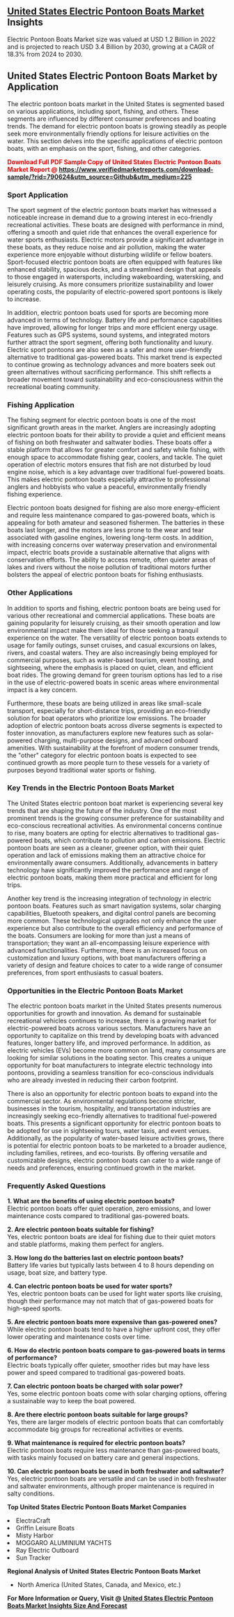 <h2><a href="https://www.verifiedmarketreports.com/download-sample/?rid=790624&amp;utm_source=Github&amp;utm_medium=225" target="_blank">United States Electric Pontoon Boats Market</a> Insights</h2><p>Electric Pontoon Boats Market size was valued at USD 1.2 Billion in 2022 and is projected to reach USD 3.4 Billion by 2030, growing at a CAGR of 18.3% from 2024 to 2030.</p><p><h2>United States Electric Pontoon Boats Market by Application</h2> <p>The electric pontoon boats market in the United States is segmented based on various applications, including sport, fishing, and others. These segments are influenced by different consumer preferences and boating trends. The demand for electric pontoon boats is growing steadily as people seek more environmentally friendly options for leisure activities on the water. This section delves into the specific applications of electric pontoon boats, with an emphasis on the sport, fishing, and other categories. <b><p><span class=""><span style="color: #ff0000;"><strong>Download Full PDF Sample Copy of United States Electric Pontoon Boats Market Report</strong> @ </span><a href="https://www.verifiedmarketreports.com/download-sample/?rid=790624&amp;utm_source=Github&amp;utm_medium=225" target="_blank">https://www.verifiedmarketreports.com/download-sample/?rid=790624&amp;utm_source=Github&amp;utm_medium=225</a></span></p></b></p> <h3>Sport Application</h3> <p>The sport segment of the electric pontoon boats market has witnessed a noticeable increase in demand due to a growing interest in eco-friendly recreational activities. These boats are designed with performance in mind, offering a smooth and quiet ride that enhances the overall experience for water sports enthusiasts. Electric motors provide a significant advantage in these boats, as they reduce noise and air pollution, making the water experience more enjoyable without disturbing wildlife or fellow boaters. Sport-focused electric pontoon boats are often equipped with features like enhanced stability, spacious decks, and a streamlined design that appeals to those engaged in watersports, including wakeboarding, waterskiing, and leisurely cruising. As more consumers prioritize sustainability and lower operating costs, the popularity of electric-powered sport pontoons is likely to increase. <p>In addition, electric pontoon boats used for sports are becoming more advanced in terms of technology. Battery life and performance capabilities have improved, allowing for longer trips and more efficient energy usage. Features such as GPS systems, sound systems, and integrated motors further attract the sport segment, offering both functionality and luxury. Electric sport pontoons are also seen as a safer and more user-friendly alternative to traditional gas-powered boats. This market trend is expected to continue growing as technology advances and more boaters seek out green alternatives without sacrificing performance. This shift reflects a broader movement toward sustainability and eco-consciousness within the recreational boating community.</p> <h3>Fishing Application</h3> <p>The fishing segment for electric pontoon boats is one of the most significant growth areas in the market. Anglers are increasingly adopting electric pontoon boats for their ability to provide a quiet and efficient means of fishing on both freshwater and saltwater bodies. These boats offer a stable platform that allows for greater comfort and safety while fishing, with enough space to accommodate fishing gear, coolers, and tackle. The quiet operation of electric motors ensures that fish are not disturbed by loud engine noise, which is a key advantage over traditional fuel-powered boats. This makes electric pontoon boats especially attractive to professional anglers and hobbyists who value a peaceful, environmentally friendly fishing experience. <p>Electric pontoon boats designed for fishing are also more energy-efficient and require less maintenance compared to gas-powered boats, which is appealing for both amateur and seasoned fishermen. The batteries in these boats last longer, and the motors are less prone to the wear and tear associated with gasoline engines, lowering long-term costs. In addition, with increasing concerns over waterway preservation and environmental impact, electric boats provide a sustainable alternative that aligns with conservation efforts. The ability to access remote, often quieter areas of lakes and rivers without the noise pollution of traditional motors further bolsters the appeal of electric pontoon boats for fishing enthusiasts.</p> <h3>Other Applications</h3> <p>In addition to sports and fishing, electric pontoon boats are being used for various other recreational and commercial applications. These boats are gaining popularity for leisurely cruising, as their smooth operation and low environmental impact make them ideal for those seeking a tranquil experience on the water. The versatility of electric pontoon boats extends to usage for family outings, sunset cruises, and casual excursions on lakes, rivers, and coastal waters. They are also increasingly being employed for commercial purposes, such as water-based tourism, event hosting, and sightseeing, where the emphasis is placed on quiet, clean, and efficient boat rides. The growing demand for green tourism options has led to a rise in the use of electric-powered boats in scenic areas where environmental impact is a key concern. <p>Furthermore, these boats are being utilized in areas like small-scale transport, especially for short-distance trips, providing an eco-friendly solution for boat operators who prioritize low emissions. The broader adoption of electric pontoon boats across diverse segments is expected to foster innovation, as manufacturers explore new features such as solar-powered charging, multi-purpose designs, and advanced onboard amenities. With sustainability at the forefront of modern consumer trends, the "other" category for electric pontoon boats is expected to see continued growth as more people turn to these vessels for a variety of purposes beyond traditional water sports or fishing.</p> <h3>Key Trends in the Electric Pontoon Boats Market</h3> <p>The United States electric pontoon boat market is experiencing several key trends that are shaping the future of the industry. One of the most prominent trends is the growing consumer preference for sustainability and eco-conscious recreational activities. As environmental concerns continue to rise, many boaters are opting for electric alternatives to traditional gas-powered boats, which contribute to pollution and carbon emissions. Electric pontoon boats are seen as a cleaner, greener option, with their quiet operation and lack of emissions making them an attractive choice for environmentally aware consumers. Additionally, advancements in battery technology have significantly improved the performance and range of electric pontoon boats, making them more practical and efficient for long trips. <p>Another key trend is the increasing integration of technology in electric pontoon boats. Features such as smart navigation systems, solar charging capabilities, Bluetooth speakers, and digital control panels are becoming more common. These technological upgrades not only enhance the user experience but also contribute to the overall efficiency and performance of the boats. Consumers are looking for more than just a means of transportation; they want an all-encompassing leisure experience with advanced functionalities. Furthermore, there is an increased focus on customization and luxury options, with boat manufacturers offering a variety of design and feature choices to cater to a wide range of consumer preferences, from sport enthusiasts to casual boaters.</p> <h3>Opportunities in the Electric Pontoon Boats Market</h3> <p>The electric pontoon boats market in the United States presents numerous opportunities for growth and innovation. As demand for sustainable recreational vehicles continues to increase, there is a growing market for electric-powered boats across various sectors. Manufacturers have an opportunity to capitalize on this trend by developing boats with advanced features, longer battery life, and improved performance. In addition, as electric vehicles (EVs) become more common on land, many consumers are looking for similar solutions in the boating sector. This creates a unique opportunity for boat manufacturers to integrate electric technology into pontoons, providing a seamless transition for eco-conscious individuals who are already invested in reducing their carbon footprint. <p>There is also an opportunity for electric pontoon boats to expand into the commercial sector. As environmental regulations become stricter, businesses in the tourism, hospitality, and transportation industries are increasingly seeking eco-friendly alternatives to traditional fuel-powered boats. This presents a significant opportunity for electric pontoon boats to be adopted for use in sightseeing tours, water taxis, and event venues. Additionally, as the popularity of water-based leisure activities grows, there is potential for electric pontoon boats to be marketed to a broader audience, including families, retirees, and eco-tourists. By offering versatile and customizable designs, electric pontoon boats can cater to a wide range of needs and preferences, ensuring continued growth in the market.</p> <h3>Frequently Asked Questions</h3> <p><b>1. What are the benefits of using electric pontoon boats?</b><br>Electric pontoon boats offer quiet operation, zero emissions, and lower maintenance costs compared to traditional gas-powered boats.</p> <p><b>2. Are electric pontoon boats suitable for fishing?</b><br>Yes, electric pontoon boats are ideal for fishing due to their quiet motors and stable platforms, making them perfect for anglers.</p> <p><b>3. How long do the batteries last on electric pontoon boats?</b><br>Battery life varies but typically lasts between 4 to 8 hours depending on usage, boat size, and battery type.</p> <p><b>4. Can electric pontoon boats be used for water sports?</b><br>Yes, electric pontoon boats can be used for light water sports like cruising, though their performance may not match that of gas-powered boats for high-speed sports.</p> <p><b>5. Are electric pontoon boats more expensive than gas-powered ones?</b><br>While electric pontoon boats tend to have a higher upfront cost, they offer lower operating and maintenance costs over time.</p> <p><b>6. How do electric pontoon boats compare to gas-powered boats in terms of performance?</b><br>Electric boats typically offer quieter, smoother rides but may have less power and speed compared to traditional gas-powered boats.</p> <p><b>7. Can electric pontoon boats be charged with solar power?</b><br>Yes, some electric pontoon boats come with solar charging options, offering a sustainable way to keep the boat powered.</p> <p><b>8. Are there electric pontoon boats suitable for large groups?</b><br>Yes, there are larger models of electric pontoon boats that can comfortably accommodate big groups for recreational activities or events.</p> <p><b>9. What maintenance is required for electric pontoon boats?</b><br>Electric pontoon boats require less maintenance than gas-powered boats, with tasks mainly focused on battery care and general inspections.</p> <p><b>10. Can electric pontoon boats be used in both freshwater and saltwater?</b><br>Yes, electric pontoon boats are versatile and can be used in both freshwater and saltwater environments, although proper maintenance is required in salty conditions.</p> </p><p><strong>Top United States Electric Pontoon Boats Market Companies</strong></p><div data-test-id=""><p><li>ElectraCraft</li><li> Griffin Leisure Boats</li><li> Misty Harbor</li><li> MOGGARO ALUMINIUM YACHTS</li><li> Ray Electric Outboard</li><li> Sun Tracker</li></p><div><strong>Regional Analysis of&nbsp;United States Electric Pontoon Boats Market</strong></div><ul><li dir="ltr"><p dir="ltr">North America&nbsp;(United States, Canada, and Mexico, etc.)</p></li></ul><p><strong>For More Information or Query, Visit @&nbsp;</strong><strong><a href="https://www.verifiedmarketreports.com/product/electric-pontoon-boats-market/?utm_source=Github&amp;utm_medium=225" target="_blank">United States Electric Pontoon Boats Market Insights Size And Forecast</a></strong></p></div>
